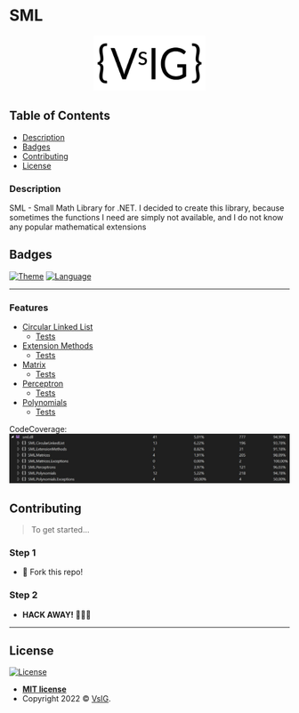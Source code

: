 # SML

<p align="center">
  <img src="https://github.com/VsIG-official/Images/blob/master/LogoFinalWhite.png" data-canonical-src="https://github.com/VsIG-official/Images/blob/master/LogoFinalWhite.png" width="200" height="100" />
</p>

## Table of Contents

- [Description](#description)
- [Badges](#badges)
- [Contributing](#contributing)
- [License](#license)

### Description

SML - Small Math Library for .NET. I decided to create this library, because sometimes the functions I need are simply not available, and I do not know any popular mathematical extensions

## Badges

[![Theme](https://img.shields.io/badge/Theme-Math-blueviolet)](https://img.shields.io/badge/Theme-Math-blueviolet)
[![Language](https://img.shields.io/badge/Language-CSharp-blueviolet)](https://img.shields.io/badge/Language-CSharp-blueviolet)

---

### Features
- [Circular Linked List](SML/SML/CircularLinkedList)
    - [Tests](SML/SML.Tests/CircularLinkedListTests)
- [Extension Methods](SML/SML/ExtensionMethods/ArrayExtension.cs)
    - [Tests](SML/SML.Tests/ExtensionMethodsTests/ArrayExtensionTests.cs)
- [Matrix](SML/SML/Matrix)
    - [Tests](SML/SML.Tests/MatrixTests.cs)
- [Perceptron](SML/SML/Perceptron/Perceptron.cs)
    - [Tests](SML/SML.Tests/PerceptronTests.cs)
- [Polynomials](SML/SML/Polynomial)
    - [Tests](SML/SML.Tests/PolynomialTests)

CodeCoverage:
![Code Coverage](docs/CodeCoverage.jpg "Code Coverage")

## Contributing

> To get started...

### Step 1

- 🍴 Fork this repo!

### Step 2

- **HACK AWAY!** 🔨🔨🔨

---

## License

[![License](http://img.shields.io/:license-mit-blue.svg?style=flat-square)](http://badges.mit-license.org)

- **[MIT license](http://opensource.org/licenses/mit-license.php)**
- Copyright 2022 © <a href="https://github.com/VsIG-official" target="_blank">VsIG</a>.
